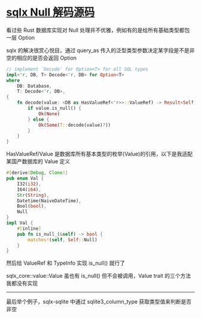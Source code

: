 # [sqlx Null 解码源码](/2023/07/sqlx_how_to_decode_null_to_option.md)

看过些 Rust 数据库实现对 Null 处理并不优雅，例如有的是给所有基础类型都包一层 Option

sqlx 的解决很赏心悦目，通过 query_as 传入的泛型类型参数决定某字段是不是非空的相应的是否会返回 Option

```rust
// implement `Decode` for Option<T> for all SQL types
impl<'r, DB, T> Decode<'r, DB> for Option<T>
where
    DB: Database,
    T: Decode<'r, DB>,
{
    fn decode(value: <DB as HasValueRef<'r>>::ValueRef) -> Result<Self, BoxDynError> {
        if value.is_null() {
            Ok(None)
        } else {
            Ok(Some(T::decode(value)?))
        }
    }
}
```

HasValueRef/Value 是数据库所有基本类型的枚举(Value)的引用，以下是我适配某国产数据库的 Value 定义

```rust
#[derive(Debug, Clone)]
pub enum Val {
    I32(i32),
    I64(i64),
    Str(String),
    Datetime(NaiveDateTime),
    Bool(bool),
    Null
}
impl Val {
    #[inline]
    pub fn is_null_(&self) -> bool {
        matches!(self, Self::Null)
    }
}
```

然后给 ValueRef 和 TypeInfo 实现 is_null() 就行了

sqlx_core::value::Value 虽也有 is_null() 但不会被调用，Value trait 的三个方法我都没有实现

---

最后举个例子，sqlx-sqlite 中通过 sqlite3_column_type 获取类型值来判断是否非空

